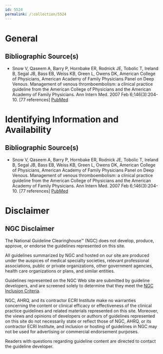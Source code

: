 ```yaml
---
id: 5524
permalink: /:collection/5524
---
```


# General

## Bibliographic Source(s)

- Snow V, Qaseem A, Barry P, Hornbake ER, Rodnick JE, Tobolic T, Ireland B, Segal JB, Bass EB, Weiss KB, Green L, Owens DK, American College of Physicians, American Academy of Family Physicians Panel on Deep Venous. Management of venous thromboembolism: a clinical practice guideline from the American College of Physicians and the American Academy of Family Physicians. Ann Intern Med. 2007 Feb 6;146(3):204-10. [77 references] [ PubMed ](http://www.ncbi.nlm.nih.gov/entrez/query.fcgi?cmd=Retrieve&db=pubmed&dopt=Abstract&list_uids=17261857)

# Identifying Information and Availability

## Bibliographic Source(s)

- Snow V, Qaseem A, Barry P, Hornbake ER, Rodnick JE, Tobolic T, Ireland B, Segal JB, Bass EB, Weiss KB, Green L, Owens DK, American College of Physicians, American Academy of Family Physicians Panel on Deep Venous. Management of venous thromboembolism: a clinical practice guideline from the American College of Physicians and the American Academy of Family Physicians. Ann Intern Med. 2007 Feb 6;146(3):204-10. [77 references] [ PubMed ](http://www.ncbi.nlm.nih.gov/entrez/query.fcgi?cmd=Retrieve&db=pubmed&dopt=Abstract&list_uids=17261857)

# Disclaimer

## NGC Disclaimer

The National Guideline Clearinghouse™ (NGC) does not develop, produce, approve, or endorse the guidelines represented on this site.

All guidelines summarized by NGC and hosted on our site are produced under the auspices of medical specialty societies, relevant professional associations, public or private organizations, other government agencies, health care organizations or plans, and similar entities.

Guidelines represented on the NGC Web site are submitted by guideline developers, and are screened solely to determine that they meet the [NGC Inclusion Criteria](/help-and-about/summaries/inclusion-criteria).

NGC, AHRQ, and its contractor ECRI Institute make no warranties concerning the content or clinical efficacy or effectiveness of the clinical practice guidelines and related materials represented on this site. Moreover, the views and opinions of developers or authors of guidelines represented on this site do not necessarily state or reflect those of NGC, AHRQ, or its contractor ECRI Institute, and inclusion or hosting of guidelines in NGC may not be used for advertising or commercial endorsement purposes.

Readers with questions regarding guideline content are directed to contact the guideline developer.

